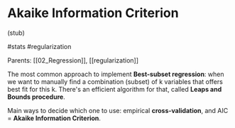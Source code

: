 # Akaike Information Criterion

(stub)

#stats #regularization

Parents: [[02_Regression]], [[regularization]]

The most common approach to implement **Best-subset regression**: when we want to manually find a combination (subset) of k variables that offers best fit for this k. There's an efficient algorithm for that, called **Leaps and Bounds procedure**. 

Main ways to decide which one to use: empirical **cross-validation**, and AIC = **Akaike Information Criterion**. 